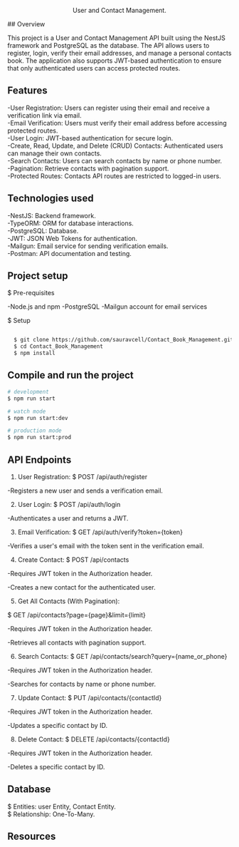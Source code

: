

  <p align="center">User and Contact Management.</p>
    

<p>
## Overview

This project is a User and Contact Management API built using the NestJS framework and PostgreSQL as the database. The API allows users to register, login, verify their email addresses, and manage a personal contacts book. The application also supports JWT-based authentication to ensure that only authenticated users can access protected routes.

## Features

-User Registration: Users can register using their email and receive a verification link via email.<br>
-Email Verification: Users must verify their email address before accessing protected routes.<br>
-User Login: JWT-based authentication for secure login.<br>
-Create, Read, Update, and Delete (CRUD) Contacts: Authenticated users can manage their own contacts.<br>
-Search Contacts: Users can search contacts by name or phone number.<br>
-Pagination: Retrieve contacts with pagination support.<br>
-Protected Routes: Contacts API routes are restricted to logged-in users.<br>

## Technologies used

  -NestJS: Backend framework.<br>
  -TypeORM: ORM for database interactions.<br>
  -PostgreSQL: Database.<br>
  -JWT: JSON Web Tokens for authentication.<br>
  -Mailgun: Email service for sending verification emails.<br>
  -Postman: API documentation and testing.<br>

## Project setup

  $ Pre-requisites

  -Node.js and npm
  -PostgreSQL
  -Mailgun account for email services

  $ Setup

  ```bash

    $ git clone https://github.com/sauravcell/Contact_Book_Management.git
    $ cd Contact_Book_Management
    $ npm install 

  ```

## Compile and run the project

  ```bash
  # development
  $ npm run start
  
  # watch mode
  $ npm run start:dev
  
  # production mode
  $ npm run start:prod
  ```

## API Endpoints

1. User Registration:
  $ POST /api/auth/register

  -Registers a new user and sends a verification email.

2. User Login:
  $ POST /api/auth/login

  -Authenticates a user and returns a JWT.

3. Email Verification:
  $ GET /api/auth/verify?token={token}

  -Verifies a user's email with the token sent in the verification email.

4. Create Contact:
  $ POST /api/contacts

  -Requires JWT token in the Authorization header.

  -Creates a new contact for the authenticated user.

5. Get All Contacts (With Pagination):

  $ GET /api/contacts?page={page}&limit={limit}

  -Requires JWT token in the Authorization header.

  -Retrieves all contacts with pagination support.

6. Search Contacts:
  $ GET /api/contacts/search?query={name_or_phone}

  
  -Requires JWT token in the Authorization header.
  
  -Searches for contacts by name or phone number.

7. Update Contact:
  $ PUT /api/contacts/{contactId}
  
  -Requires JWT token in the Authorization header.
  
  -Updates a specific contact by ID.

8. Delete Contact:
  $ DELETE /api/contacts/{contactId}
  
  -Requires JWT token in the Authorization header.
  
  -Deletes a specific contact by ID.

## Database

  $ Entities: user Entity, Contact Entity.<br>
  $ Relationship: One-To-Many.
  
## Resources
</p>


